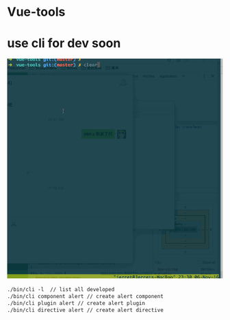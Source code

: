 # Vue-tools

# use cli for dev soon
![cli tools](./screens/cli.gif)
```
./bin/cli -l  // list all developed
./bin/cli component alert // create alert component
./bin/cli plugin alert // create alert plugin
./bin/cli directive alert // create alert directive
```
